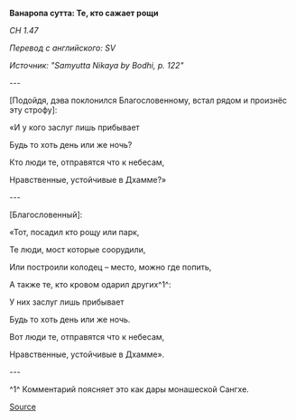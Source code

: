 **Ванаропа сутта: Те, кто сажает рощи**

*СН 1\.47*

*Перевод с английского: SV*

*Источник: "Samyutta Nikaya by Bodhi, p\. 122"*

\-\-\-

\[Подойдя, дэва поклонился Благословенному, встал рядом и произнёс эту строфу\]:

«И у кого заслуг лишь прибывает 

Будь то хоть день или же ночь? 

Кто люди те, отправятся что к небесам, 

Нравственные, устойчивые в Дхамме?»

\-\-\-

\[Благословенный\]:

«Тот, посадил кто рощу или парк, 

Те люди, мост которые соорудили, 

Или построили колодец – место, можно где попить, 

А также те, кто кровом одарил других^1^:

У них заслуг лишь прибывает 

Будь то хоть день или же ночь\. 

Вот люди те, отправятся что к небесам, 

Нравственные, устойчивые в Дхамме»\.

\-\-\-

^1^ Комментарий поясняет это как дары монашеской Сангхе\.

[Source](https://www\.theravada\.ru/Teaching/Canon/Suttanta/Texts/sn1_47\-vanaropa\-sutta\-sv\.htm)